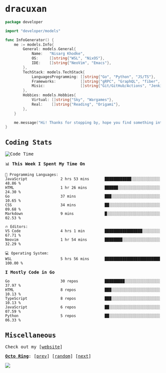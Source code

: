 <!-- Banner -->
<!--
<img src="https://i.imgur.com/mz4ym1F.png" style="max-height:550px"/>
-->


<samp>
	
<!-- Coded Intro -->
	
# dracuxan

```go
package developer

import "developer/models"

func InfoGenerator() {
	me := models.Info{
		General: models.General{
			Name:   "Nisarg Khodke",
			OS:     []string{"WSL", "NixOS"},
			IDE:    []string{"NeoVim", "Emacs"},
		},
		TechStack: models.TechStack{
			LanguagesProgramming: []string{"Go", "Python", "JS/TS"},
			Frameworks: 	      []string{"gRPC", "GraphQL", "fiber", "flask", "React.js", "Next.js"},
			Misic:                []string{"Git/GitHub/Actions", "Jenkins", "Docker"},
		},
		Hobbies: models.Hobbies{
			Virtual: []string{"Sky", "Wargames"},
			Real:    []string{"Reading", "Origami"},
		},		
	}

	me.message("Hi! Thanks for stopping by, hope you find something interesting!") 
}
```

## Coding Stats


<!--START_SECTION:waka-->
![Code Time](http://img.shields.io/badge/Code%20Time-332%20hrs%2029%20mins-blue)

📊 **This Week I Spent My Time On** 

```text
💬 Programming Languages: 
JavaScript               2 hrs 53 mins       ████████████░░░░░░░░░░░░░   48.86 % 
HTML                     1 hr 26 mins        ██████░░░░░░░░░░░░░░░░░░░   24.30 % 
Go                       37 mins             ███░░░░░░░░░░░░░░░░░░░░░░   10.65 % 
CSS                      34 mins             ██░░░░░░░░░░░░░░░░░░░░░░░   09.68 % 
Markdown                 9 mins              █░░░░░░░░░░░░░░░░░░░░░░░░   02.53 % 

🔥 Editors: 
VS Code                  4 hrs 1 min         █████████████████░░░░░░░░   67.71 % 
Neovim                   1 hr 54 mins        ████████░░░░░░░░░░░░░░░░░   32.29 % 

💻 Operating System: 
WSL                      5 hrs 56 mins       █████████████████████████   100.00 % 
```

**I Mostly Code in Go** 

```text
Go                       30 repos            █████████░░░░░░░░░░░░░░░░   37.97 % 
HTML                     8 repos             ███░░░░░░░░░░░░░░░░░░░░░░   10.13 % 
TypeScript               8 repos             ███░░░░░░░░░░░░░░░░░░░░░░   10.13 % 
JavaScript               6 repos             ██░░░░░░░░░░░░░░░░░░░░░░░   07.59 % 
Python                   5 repos             ██░░░░░░░░░░░░░░░░░░░░░░░   06.33 % 
```




<!--END_SECTION:waka-->

## Miscellaneous

Check out my [[website](https://bynisarg.in/)]

[**Octo Ring**](https://octo-ring.com/):
[[prev](https://octo-ring.com/p/dracuxan/prev)]  [[random](https://octo-ring.com/p/dracuxan/random)]  [[next](https://octo-ring.com/p/dracuxan/next)]

![](https://komarev.com/ghpvc/?username=dracuxan&style=flat-square)

</samp>
